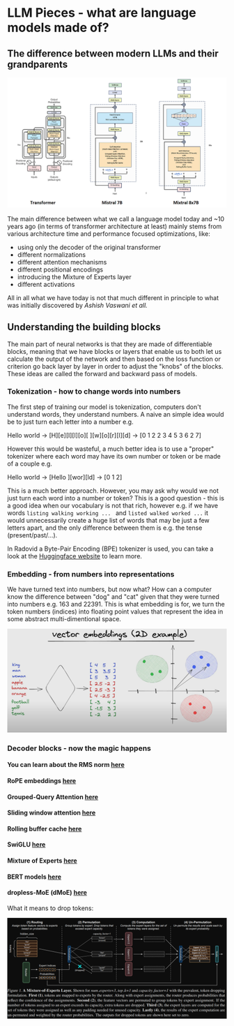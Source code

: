 # LLM Pieces - what are language models made of?

## The difference between modern LLMs and their grandparents

![](./img/trans_vs_modern.png)

The main difference between what we call a language model today and ~10 years ago (in terms of transformer architecture at least) mainly stems from various architecture time and performance focused optimizations, like:
- using only the decoder of the original transformer
- different normalizations
- different attention mechanisms
- different positional encodings
- introducing the Mixture of Experts layer
- different activations

All in all what we have today is not that much different in principle to what was initially discovered by *Ashish Vaswani et all.*

## Understanding the building blocks
The main part of neural networks is that they are made of differentiable blocks, meaning that we have blocks or layers that enable us to both let us calculate the output of the network and then based on the loss function or criterion go back layer by layer in order to adjust the "knobs" of the blocks. These ideas are called the forward and backward pass of models.

### Tokenization - how to change words into numbers
The first step of training our model is tokenization, computers don't understand words, they understand numbers. A naive an simple idea would be to just turn each letter into a number e.g.

Hello world  $\rightarrow$ [H][e][l][l][o][ ][w][o][r][l][d] $\rightarrow$ [0 1 2 2 3 4 5 3 6 2 7]

However this would be wasteful, a much better idea is to use a "proper" tokenizer where each word may have its own number or token or be made of a couple e.g.

Hello world $\rightarrow$ [Hello ][wor][ld] $\rightarrow$ [0 1 2]

This is a much better approach. However, you may ask why would we not just turn each word into a number or token? This is a good question - this is a good idea when our vocabulary is not that rich, however e.g. if we have words `listing walking working ... ` and `listed walked worked ...` it would unnecessarily create a huge list of words that may be just a few letters apart, and the only difference between them is e.g. the tense (present/past/...).

In Radovid a Byte-Pair Encoding (BPE) tokenizer is used, you can take a look at the [Huggingface website](https://huggingface.co/learn/llm-course/en/chapter6/5) to learn more.

### Embedding - from numbers into representations
We have turned text into numbers, but now what? How can a computer know the difference between "dog" and "cat" given that they were turned into numbers e.g. 163 and 22391. This is what embedding is for, we turn the token numbers (indices) into floating point values that represent the idea in some abstract multi-dimentional space.

![](./img/embeddings.png)

### Decoder blocks - now the magic happens
#### You can learn about the RMS norm [here](https://github.com/AnthonyP57/Radovid---a-LLM-made-on-a-budget/tree/master/Decoder_only_architecture#normalization-and-rms-norm)
#### RoPE embeddings [here](https://github.com/AnthonyP57/Radovid---a-LLM-made-on-a-budget/tree/master/Decoder_only_architecture/Llama2#rope)
#### Grouped-Query Attention [here](https://github.com/AnthonyP57/Radovid---a-LLM-made-on-a-budget/tree/master/Decoder_only_architecture#multi-query-attention---mqa)
#### Sliding window attention [here](https://github.com/AnthonyP57/Radovid---a-LLM-made-on-a-budget/tree/master/Decoder_only_architecture/Mistral#sliding-window-attention)
#### Rolling buffer cache [here](https://github.com/AnthonyP57/Radovid---a-LLM-made-on-a-budget/tree/master/Decoder_only_architecture/Mistral#kv-cache-with-rolling-buffer-cache)
#### SwiGLU [here](https://github.com/AnthonyP57/Radovid---a-LLM-made-on-a-budget/tree/master/Decoder_only_architecture#swiglu)
#### Mixture of Experts [here](https://github.com/AnthonyP57/Radovid---a-LLM-made-on-a-budget/tree/master/Decoder_only_architecture/Mistral#sparse-mixture-of-experts)
#### BERT models [here](https://github.com/AnthonyP57/Radovid---a-LLM-made-on-a-budget/tree/master/BERT)
#### dropless-MoE (dMoE) [here](https://arxiv.org/abs/2211.15841)
What it means to drop tokens:

![](./img/dropping-tokens-moe.png)
